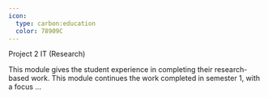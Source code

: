 ```yaml
---
icon:
  type: carbon:education
  color: 78909C
---
```

Project 2 IT (Research)

This module gives the student experience in completing their research-based work. This module continues the work completed in semester 1, with a focus ... 
